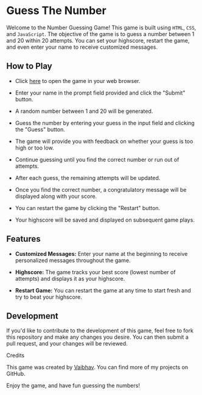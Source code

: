 # Guess The Number

Welcome to the Number Guessing Game! This game is built using `HTML`, `CSS`, and `JavaScript`. The objective of the game is to guess a number between 1 and 20 within 20 attempts. You can set your highscore, restart the game, and even enter your name to receive customized messages.

##  How to Play

- Click [here](https://prgvaibhav.github.io/Guess_the_number/) to open the game in your web browser.

- Enter your name in the prompt field provided and click the "Submit" button.

- A random number between 1 and 20 will be generated.

- Guess the number by entering your guess in the input field and clicking the "Guess" button.

- The game will provide you with feedback on whether your guess is too high or too low.

- Continue guessing until you find the correct number or run out of attempts.

- After each guess, the remaining attempts will be updated.

- Once you find the correct number, a congratulatory message will be displayed along with your score.

- You can restart the game by clicking the "Restart" button.

- Your highscore will be saved and displayed on subsequent game plays.

## Features

- **Customized Messages:** Enter your name at the beginning to receive personalized messages throughout the game.

- **Highscore:** The game tracks your best score (lowest number of attempts) and displays it as your highscore.

- **Restart Game:** You can restart the game at any time to start fresh and try to beat your highscore.

## Development

If you'd like to contribute to the development of this game, feel free to fork this repository and make any changes you desire. You can then submit a pull request, and your changes will be reviewed.

Credits

This game was created by [Vaibhav](https://kumarvaibhav.vercel.app/). You can find more of my projects on GitHub.

Enjoy the game, and have fun guessing the numbers!
